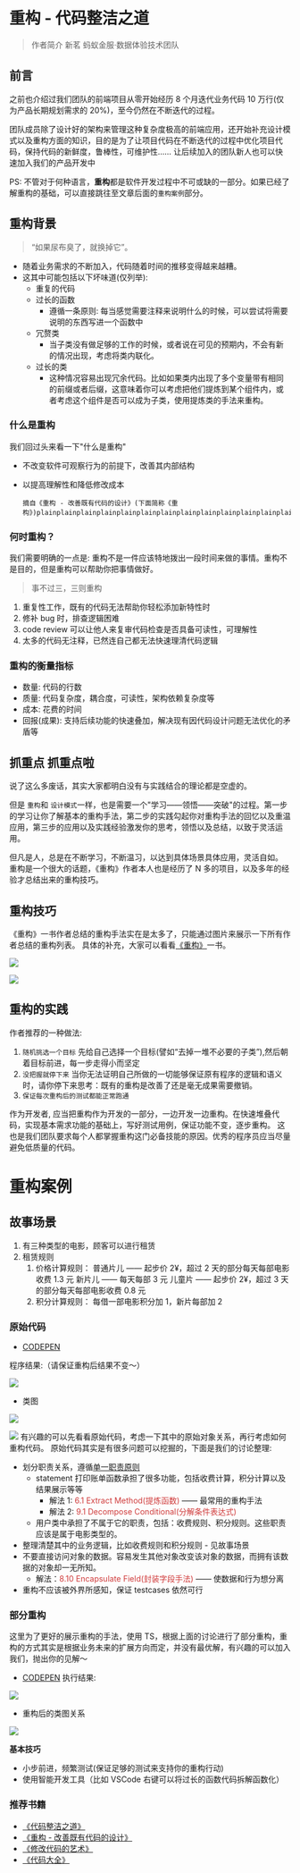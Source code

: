 # 重构 - 代码整洁之道

> 作者简介 新茗 蚂蚁金服·数据体验技术团队

## 前言
之前也介绍过我们团队的前端项目从零开始经历 8 个月迭代业务代码 10 万行(仅为产品长期规划需求的 20%)，至今仍然在不断迭代的过程。

团队成员除了设计好的架构来管理这种复杂度极高的前端应用，还开始补充设计模式以及重构方面的知识，目的是为了让项目代码在不断迭代的过程中优化项目代码，保持代码的新鲜度，鲁棒性，可维护性…… 让后续加入的团队新人也可以快速加入我们的产品开发中

PS:  不管对于何种语言，**重构**都是软件开发过程中不可或缺的一部分。如果已经了解重构的基础，可以直接跳往至文章后面的`重构案例`部分。

## 重构背景

> “如果尿布臭了，就换掉它”。

* 随着业务需求的不断加入，代码随着时间的推移变得越来越糟。
* 这其中可能包括以下坏味道(仅列举):
  * 重复的代码
  * 过长的函数
    * 遵循一条原则: 每当感觉需要注释来说明什么的时候，可以尝试将需要说明的东西写进一个函数中
  * 冗赘类
    * 当子类没有做足够的工作的时候，或者说在可见的预期内，不会有新的情况出现，考虑将类内联化。
  * 过长的类
    * 这种情况容易出现冗余代码。比如如果类内出现了多个变量带有相同的前缀或者后缀，这意味着你可以考虑把他们提炼到某个组件内，或者考虑这个组件是否可以成为子类，使用提炼类的手法来重构。


### 什么是重构

我们回过头来看一下"什么是重构"

* 不改变软件可观察行为的前提下，改善其内部结构
* 以提高理解性和降低修改成本

      摘自《重构 - 改善既有代码的设计》(下面简称《重构》)plainplainplainplainplainplainplainplainplainplainplainplainplainplainplainplainplainplainplainplain

### 何时重构？

我们需要明确的一点是: 重构不是一件应该特地拨出一段时间来做的事情。重构不是目的，但是重构可以帮助你把事情做好。

> 事不过三，三则重构


1. 重复性工作，既有的代码无法帮助你轻松添加新特性时
2. 修补 bug 时，排查逻辑困难
3. code review 可以让他人来复审代码检查是否具备可读性，可理解性
4. 太多的代码无注释，已然连自己都无法快速理清代码逻辑


### 重构的衡量指标
* 数量: 代码的行数
* 质量: 代码复杂度，耦合度，可读性，架构依赖复杂度等
* 成本: 花费的时间
* 回报(成果):  支持后续功能的快速叠加，解决现有因代码设计问题无法优化的矛盾等


## 抓重点 抓重点啦

说了这么多废话，其实大家都明白没有与实践结合的理论都是空虚的。

但是 `重构`和 `设计模式`一样，也是需要一个"学习——领悟——突破"的过程。第一步的学习让你了解基本的重构手法，第二步的实践勾起你对重构手法的回忆以及重温应用，第三步的应用以及实践经验激发你的思考，领悟以及总结，以致于灵活运用。

但凡是人，总是在不断学习，不断温习，以达到具体场景具体应用，灵活自如。
重构是一个很大的话题，《重构》作者本人也是经历了 N 多的项目，以及多年的经验才总结出来的重构技巧。

## 重构技巧

《重构》一书作者总结的重构手法实在是太多了，只能通过图片来展示一下所有作者总结的重构列表。
具体的补充，大家可以看看[《重构》](https://book.douban.com/subject/1229923/)一书。

![](https://user-gold-cdn.xitu.io/2018/1/14/160f425250fe1725?w=934&h=1530&f=png&s=335290)

![](https://user-gold-cdn.xitu.io/2018/1/14/160f4253dc062b92?w=922&h=1716&f=png&s=442819)


## 重构的实践

作者推荐的一种做法:
1. `随机挑选一个目标`
   先给自己选择一个目标(譬如“去掉一堆不必要的子类”),然后朝着目标前进，每一步走得小而坚定
2. `没把握就停下来`
   当你无法证明自己所做的一切能够保证原有程序的逻辑和语义时，请你停下来思考：既有的重构是改善了还是毫无成果需要撤销。
3. `保证每次重构后的测试都能正常跑通`


作为开发者, 应当把重构作为开发的一部分，一边开发一边重构。在快速堆叠代码，实现基本需求功能的基础上，写好测试用例，保证功能不变，逐步重构。
这也是我们团队要求每个人都掌握重构这门必备技能的原因。优秀的程序员应当尽量避免低质量的代码。

# 重构案例
## 故事场景

1. 有三种类型的电影，顾客可以进行租赁
2. 租赁规则
   1. 价格计算规则：
      普通片儿 —— 起步价 2¥，超过 2 天的部分每天每部电影收费 1.3 元
      新片儿    —— 每天每部 3 元
      儿童片    —— 起步价 2¥，超过 3 天的部分每天每部电影收费 0.8 元
   2. 积分计算规则：
      每借一部电影积分加 1，新片每部加 2



### 原始代码
* [CODEPEN](https://codepen.io/kasmine/pen/yPEWrQ)

程序结果:（请保证重构后结果不变～）

![](https://user-gold-cdn.xitu.io/2018/1/14/160f426b4a7c4278?w=382&h=298&f=png&s=40677)

* 类图

![](https://user-gold-cdn.xitu.io/2018/1/14/160f426eb3a1e54b?w=920&h=658&f=png&s=57585)

![](https://user-gold-cdn.xitu.io/2018/1/14/160f4270f28b5083?w=1054&h=426&f=png&s=44711)
有兴趣的可以先看看原始代码，考虑一下其中的原始对象关系，再行考虑如何重构代码。
原始代码其实是有很多问题可以挖掘的，下面是我们的讨论整理:

* 划分职责关系，遵循[单一职责原则](https://zh.wikipedia.org/wiki/%E5%8D%95%E4%B8%80%E5%8A%9F%E8%83%BD%E5%8E%9F%E5%88%99)
  * statement 打印账单函数承担了很多功能，包括收费计算，积分计算以及结果展示等等
    * 解法 1: <span style="color:#D03C3C;">6.1 Extract Method(提炼函数)</span> —— 最常用的重构手法
    * 解法 2: <span style="color:#D03C3C;">9.1 Decompose Conditional(分解条件表达式)</span>
  * 用户类中承担了不属于它的职责，包括：收费规则、积分规则。这些职责应该是属于电影类型的。
* 整理清楚其中的业务逻辑，比如收费规则和积分规则 - 见故事场景
* 不要直接访问对象的数据。容易发生其他对象改变该对象的数据，而拥有该数据的对象却一无所知。
  * 解法：<span style="color:#D03C3C;">8.10 Encapsulate Field(封装字段手法)</span> —— 使数据和行为想分离
* 重构不应该被外界所感知，保证 testcases 依然可行


### 部分重构
这里为了更好的展示重构的手法，使用 TS，根据上面的讨论进行了部分重构，重构的方式其实是根据业务未来的扩展方向而定，并没有最优解，有兴趣的可以加入我们，抛出你的见解～
* [CODEPEN](https://codepen.io/kasmine/pen/BmVgRV) 执行结果:


![](https://user-gold-cdn.xitu.io/2018/1/14/160f42888d0f82ed?w=618&h=338&f=png&s=43677)
* 重构后的类图关系


![](https://user-gold-cdn.xitu.io/2018/1/14/160f428b85d1c280?w=1104&h=762&f=png&s=100090)


**基本技巧**
* 小步前进，频繁测试(保证足够的测试来支持你的重构行动)
* 使用智能开发工具（比如 VSCode 右键可以将过长的函数代码拆解函数化）


### 推荐书籍
* [《代码整洁之道》](https://book.douban.com/subject/4199741/)
* [《重构 - 改善既有代码的设计》](https://book.douban.com/subject/4262627/)
* [《修改代码的艺术》](https://book.douban.com/subject/2248759/)
* [《代码大全》](https://book.douban.com/subject/1477390/)